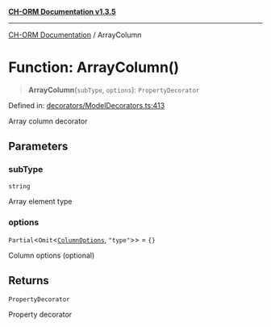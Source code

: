 [**CH-ORM Documentation v1.3.5**](../README.md)

***

[CH-ORM Documentation](../globals.md) / ArrayColumn

# Function: ArrayColumn()

> **ArrayColumn**(`subType`, `options`): `PropertyDecorator`

Defined in: [decorators/ModelDecorators.ts:413](https://github.com/iarayan/ch-orm/blob/main/src/decorators/ModelDecorators.ts#L413)

Array column decorator

## Parameters

### subType

`string`

Array element type

### options

`Partial`\<`Omit`\<[`ColumnOptions`](../interfaces/ColumnOptions.md), `"type"`\>\> = `{}`

Column options (optional)

## Returns

`PropertyDecorator`

Property decorator

